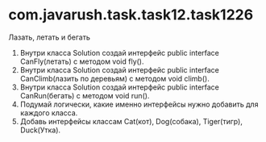 # com.javarush.task.task12.task1226
Лазать, летать и бегать

1. Внутри класса Solution создай интерфейс public interface CanFly(летать) с методом void fly().
2. Внутри класса Solution создай интерфейс public interface CanClimb(лазить по деревьям) с методом void climb().
3. Внутри класса Solution создай интерфейс public interface CanRun(бегать) с методом void run().
4. Подумай логически, какие именно интерфейсы нужно добавить для каждого класса.
5. Добавь интерфейсы классам Cat(кот), Dog(собака), Tiger(тигр), Duck(Утка).
